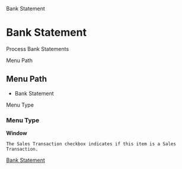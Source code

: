
Bank Statement
# Bank Statement


Process Bank Statements

Menu Path
## Menu Path



- Bank Statement

Menu Type
### Menu Type

**Window**

```
The Sales Transaction checkbox indicates if this item is a Sales Transaction.
```

[Bank Statement](../../window-bank-statement.md)